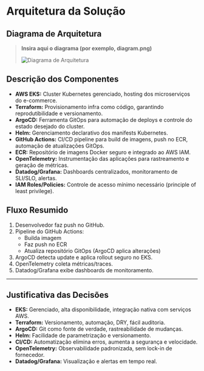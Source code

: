 # Arquitetura da Solução

## Diagrama de Arquitetura

> **Insira aqui o diagrama (por exemplo, diagram.png)**
>
> ![Diagrama de Arquitetura](images/datadog-eks.png)

## Descrição dos Componentes

- **AWS EKS:** Cluster Kubernetes gerenciado, hosting dos microserviços do e-commerce.
- **Terraform:** Provisionamento infra como código, garantindo reprodutibilidade e versionamento.
- **ArgoCD:** Ferramenta GitOps para automação de deploys e controle do estado desejado do cluster.
- **Helm:** Gerenciamento declarativo dos manifests Kubernetes.
- **GitHub Actions:** CI/CD pipeline para build de imagens, push no ECR, automação de atualizações GitOps.
- **ECR:** Repositório de imagens Docker seguro e integrado ao AWS IAM.
- **OpenTelemetry:** Instrumentação das aplicações para rastreamento e geração de métricas.
- **Datadog/Grafana:** Dashboards centralizados, monitoramento de SLI/SLO, alertas.
- **IAM Roles/Policies:** Controle de acesso mínimo necessário (principle of least privilege).

## Fluxo Resumido

1. Desenvolvedor faz push no GitHub.
2. Pipeline do GitHub Actions:
    - Builda imagem
    - Faz push no ECR
    - Atualiza repositório GitOps (ArgoCD aplica alterações)
3. ArgoCD detecta update e aplica rollout seguro no EKS.
4. OpenTelemetry coleta métricas/traces.
5. Datadog/Grafana exibe dashboards de monitoramento.

---

## Justificativa das Decisões

- **EKS:** Gerenciado, alta disponibilidade, integração nativa com serviços AWS.
- **Terraform:** Versionamento, automação, DRY, fácil auditoria.
- **ArgoCD:** Git como fonte de verdade, rastreabilidade de mudanças.
- **Helm:** Facilidade de parametrização e versionamento.
- **CI/CD:** Automatização elimina erros, aumenta a segurança e velocidade.
- **OpenTelemetry:** Observabilidade padronizada, sem lock-in de fornecedor.
- **Datadog/Grafana:** Visualização e alertas em tempo real.
